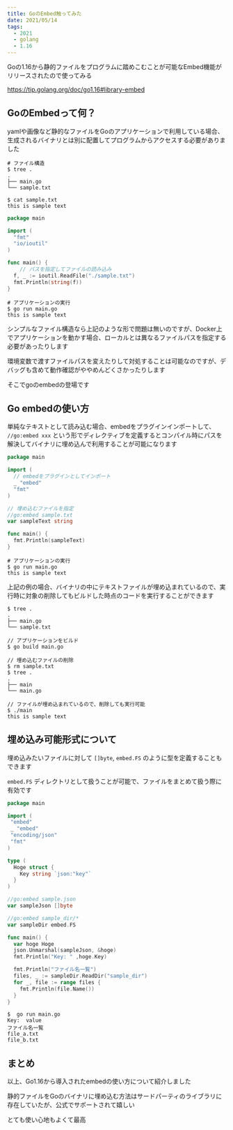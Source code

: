 ```yaml
---
title: GoのEmbed触ってみた
date: 2021/05/14
tags:
  - 2021
  - golang
  - 1.16
---
```


Goの1.16から静的ファイルをプログラムに踏めこむことが可能なEmbed機能がリリースされたので使ってみる

https://tip.golang.org/doc/go1.16#library-embed

## GoのEmbedって何？

yamlや画像など静的なファイルをGoのアプリケーションで利用している場合、生成されるバイナリとは別に配置してプログラムからアクセスする必要がありました

```shell
# ファイル構造
$ tree .
.
├── main.go
└── sample.txt

$ cat sample.txt
this is sample text
```

```go
package main

import (
  "fmt"
  "io/ioutil"
)

func main() {
	// パスを指定してファイルの読み込み
  f, _ := ioutil.ReadFile("./sample.txt")
  fmt.Println(string(f))
}
```

```shell
# アプリケーションの実行
$ go run main.go
this is sample text
```

シンプルなファイル構造なら上記のような形で問題は無いのですが、Docker上でアプリケーションを動かす場合、ローカルとは異なるファイルパスを指定する必要があったりします

環境変数で渡すファイルパスを変えたりして対処することは可能なのですが、デバッグも含めて動作確認がややめんどくさかったりします

そこでgoのembedの登場です

## Go embedの使い方

単純なテキストとして読み込む場合、embedをプラグインインポートして、 `//go:embed xxx` という形でディレクティブを定義するとコンパイル時にパスを解決してバイナリに埋め込んで利用することが可能になります

```go
package main

import (
  // embedをプラグインとしてインポート
  _ "embed"
  "fmt"
)

// 埋め込むファイルを指定
//go:embed sample.txt
var sampleText string

func main() {
  fmt.Println(sampleText)
}
```

```shell
# アプリケーションの実行
$ go run main.go
this is sample text
```

上記の例の場合、バイナリの中にテキストファイルが埋め込まれているので、実行時に対象の削除してもビルドした時点のコードを実行することができます

```shell
$ tree .
.
├── main.go
└── sample.txt

// アプリケーションをビルド
$ go build main.go

// 埋め込むファイルの削除
$ rm sample.txt
$ tree .
.
├── main
└── main.go

// ファイルが埋め込まれているので、削除しても実行可能
$ ./main
this is sample text
```

## 埋め込み可能形式について

埋め込みたいファイルに対して `[]byte`, `embed.FS` のように型を定義することもできます

`embed.FS` ディレクトリとして扱うことが可能で、ファイルをまとめて扱う際に有効です

```go
package main

import (
 "embed"
 _ "embed"
 "encoding/json"
 "fmt"
)

type (
  Hoge struct {
    Key string `json:"key"`
  }
)

//go:embed sample.json
var sampleJson []byte

//go:embed sample_dir/*
var sampleDir embed.FS

func main() {
  var hoge Hoge
  json.Unmarshal(sampleJson, &hoge)
  fmt.Println("Key: " ,hoge.Key)

  fmt.Println("ファイル名一覧")
  files, _ := sampleDir.ReadDir("sample_dir")
  for _, file := range files {
    fmt.Println(file.Name())
  }
}
```

```shell
$  go run main.go
Key:  value
ファイル名一覧
file_a.txt
file_b.txt
```

## まとめ

以上、Go1.16から導入されたembedの使い方について紹介しました

静的ファイルをGoのバイナリに埋め込む方法はサードパーティのライブラリに存在していたが、公式でサポートされて嬉しい

とても使い心地もよくて最高
